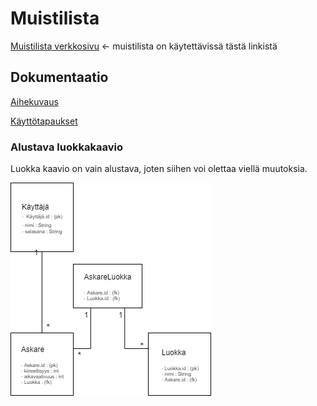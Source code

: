# Muistilista
[Muistilista verkkosivu](https://tsoha-muistilista-kesa.herokuapp.com/tasks)  &larr; muistilista on käytettävissä tästä linkistä
## Dokumentaatio

[Aihekuvaus](https://github.com/Savolainen95/Tsoha-Muistilista/blob/master/dokumentaatio/Aihekuvaus.md)

[Käyttötapaukset](https://github.com/Savolainen95/Tsoha-Muistilista/blob/master/dokumentaatio/k%C3%A4ytt%C3%B6tapaukset.md)

### Alustava luokkakaavio
Luokka kaavio on vain alustava, joten siihen voi olettaa viellä muutoksia.

![Luokkakaavio](https://github.com/Savolainen95/Tsoha-Muistilista/blob/master/dokumentaatio/kuvat/Tsoha%20luokkakaavio.png)
